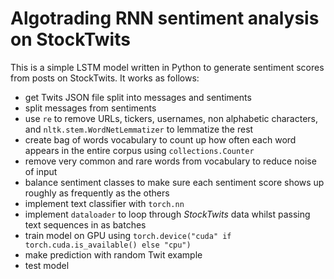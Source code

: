 # Algotrading RNN sentiment analysis on StockTwits
This is a simple LSTM model written in Python to generate sentiment scores from posts on StockTwits. It works as follows:
- get Twits JSON file split into messages and sentiments
- split messages from sentiments
- use `re` to remove URLs, tickers, usernames, non alphabetic characters, and `nltk.stem.WordNetLemmatizer` to lemmatize the rest
- create bag of words vocabulary to count up how often each word appears in the entire corpus using `collections.Counter`
- remove very common and rare words from vocabulary to reduce noise of input 
- balance sentiment classes to make sure each sentiment score shows up roughly as frequently as the others
- implement text classifier with `torch.nn`
- implement `dataloader` to loop through _StockTwits_ data whilst passing text sequences in as batches
- train model on GPU using `torch.device("cuda" if torch.cuda.is_available() else "cpu")`
- make prediction with random Twit example
- test model
